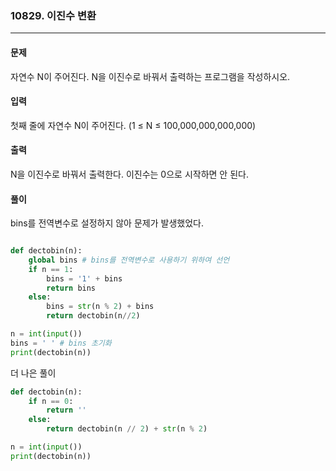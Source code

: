 ### 10829. 이진수 변환 ###

<hr>

#### 문제 ####
자연수 N이 주어진다. N을 이진수로 바꿔서 출력하는 프로그램을 작성하시오.

#### 입력 ####
첫째 줄에 자연수 N이 주어진다. (1 ≤ N ≤ 100,000,000,000,000)

#### 출력 ####
N을 이진수로 바꿔서 출력한다. 이진수는 0으로 시작하면 안 된다.

#### 풀이 ####
bins를 전역변수로 설정하지 않아 문제가 발생했었다.



```py

def dectobin(n):
    global bins # bins를 전역변수로 사용하기 위하여 선언
    if n == 1:
        bins = '1' + bins
        return bins
    else:
        bins = str(n % 2) + bins
        return dectobin(n//2)    

n = int(input())
bins = ' ' # bins 초기화
print(dectobin(n))

```

더 나은 풀이
```py
def dectobin(n):
    if n == 0:
        return ''
    else:
        return dectobin(n // 2) + str(n % 2)

n = int(input())
print(dectobin(n))

```
